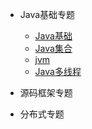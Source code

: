 
* Java基础专题
  * [Java基础](./docs/b-1面试题总结-基础.md)
  * [Java集合](./docs/b-2Java集合.md)
  * [jvm](./docs/b-4jvm.md)
  * [Java多线程](./docs/b-3.md)
* 源码框架专题
 
* 分布式专题

 

